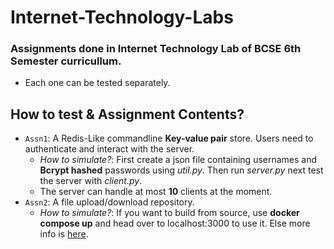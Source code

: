 # Internet-Technology-Labs

### Assignments done in Internet Technology Lab of BCSE 6th Semester curricullum.

- Each one can be tested separately.

## How to test & Assignment Contents?

- `Assn1`: A Redis-Like commandline **Key-value pair** store. Users need to authenticate and interact with the server.
  - *How to simulate?*: First create a json file containing usernames and **Bcrypt hashed** passwords using _util.py_. Then run _server.py_ next test the server with _client.py_.
  - The server can handle at most **10** clients at the moment.
- `Assn2`: A file upload/download repository.
  - *How to simulate?*: If you want to build from source, use **docker compose up** and head over to localhost:3000 to use it. Else more info is <a href="https://github.com/The-Debarghya/file-store">here</a>.
